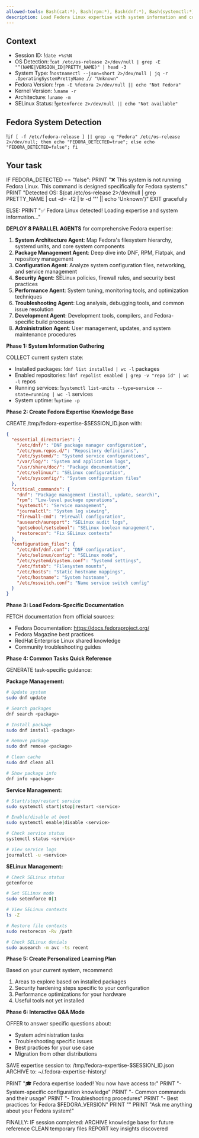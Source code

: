 ```yaml
---
allowed-tools: Bash(cat:*), Bash(rpm:*), Bash(dnf:*), Bash(systemctl:*), Bash(hostnamectl:*), Bash(date:*), Bash(jq:*), Read, WebFetch, Task, TodoWrite
description: Load Fedora Linux expertise with system information and configuration guidance
---
```


## Context

- Session ID: !`date +%s%N`
- OS Detection: !`cat /etc/os-release 2>/dev/null | grep -E "^(NAME|VERSION_ID|PRETTY_NAME)" | head -3`
- System Type: !`hostnamectl --json=short 2>/dev/null | jq -r .OperatingSystemPrettyName // "Unknown"`
- Fedora Version: !`rpm -E %fedora 2>/dev/null || echo "Not Fedora"`
- Kernel Version: !`uname -r`
- Architecture: !`uname -m`
- SELinux Status: !`getenforce 2>/dev/null || echo "Not available"`

## Fedora System Detection

!`if [ -f /etc/fedora-release ] || grep -q "Fedora" /etc/os-release 2>/dev/null; then echo "FEDORA_DETECTED=true"; else echo "FEDORA_DETECTED=false"; fi`

## Your task

IF FEDORA_DETECTED == "false":
PRINT "❌ This system is not running Fedora Linux. This command is designed specifically for Fedora systems."
PRINT "Detected OS: $(cat /etc/os-release 2>/dev/null | grep PRETTY_NAME | cut -d= -f2 | tr -d '"' || echo 'Unknown')"
EXIT gracefully

ELSE:
PRINT "✅ Fedora Linux detected! Loading expertise and system information..."

**DEPLOY 8 PARALLEL AGENTS** for comprehensive Fedora expertise:

1. **System Architecture Agent**: Map Fedora's filesystem hierarchy, systemd units, and core system components
2. **Package Management Agent**: Deep dive into DNF, RPM, Flatpak, and repository management
3. **Configuration Agent**: Analyze system configuration files, networking, and service management
4. **Security Agent**: SELinux policies, firewall rules, and security best practices
5. **Performance Agent**: System tuning, monitoring tools, and optimization techniques
6. **Troubleshooting Agent**: Log analysis, debugging tools, and common issue resolution
7. **Development Agent**: Development tools, compilers, and Fedora-specific build processes
8. **Administration Agent**: User management, updates, and system maintenance procedures

**Phase 1: System Information Gathering**

COLLECT current system state:

- Installed packages: !`dnf list installed | wc -l` packages
- Enabled repositories: !`dnf repolist enabled | grep -v "repo id" | wc -l` repos
- Running services: !`systemctl list-units --type=service --state=running | wc -l` services
- System uptime: !`uptime -p`

**Phase 2: Create Fedora Expertise Knowledge Base**

CREATE /tmp/fedora-expertise-$SESSION_ID.json with:

```json
{
  "essential_directories": {
    "/etc/dnf/": "DNF package manager configuration",
    "/etc/yum.repos.d/": "Repository definitions",
    "/etc/systemd/": "Systemd service configurations",
    "/var/log/": "System and application logs",
    "/usr/share/doc/": "Package documentation",
    "/etc/selinux/": "SELinux configuration",
    "/etc/sysconfig/": "System configuration files"
  },
  "critical_commands": {
    "dnf": "Package management (install, update, search)",
    "rpm": "Low-level package operations",
    "systemctl": "Service management",
    "journalctl": "System log viewing",
    "firewall-cmd": "Firewall configuration",
    "ausearch/aureport": "SELinux audit logs",
    "getsebool/setsebool": "SELinux boolean management",
    "restorecon": "Fix SELinux contexts"
  },
  "configuration_files": {
    "/etc/dnf/dnf.conf": "DNF configuration",
    "/etc/selinux/config": "SELinux mode",
    "/etc/systemd/system.conf": "Systemd settings",
    "/etc/fstab": "Filesystem mounts",
    "/etc/hosts": "Static hostname mappings",
    "/etc/hostname": "System hostname",
    "/etc/nsswitch.conf": "Name service switch config"
  }
}
```

**Phase 3: Load Fedora-Specific Documentation**

FETCH documentation from official sources:

- Fedora Documentation: https://docs.fedoraproject.org/
- Fedora Magazine best practices
- RedHat Enterprise Linux shared knowledge
- Community troubleshooting guides

**Phase 4: Common Tasks Quick Reference**

GENERATE task-specific guidance:

**Package Management:**

```bash
# Update system
sudo dnf update

# Search packages
dnf search <package>

# Install package
sudo dnf install <package>

# Remove package
sudo dnf remove <package>

# Clean cache
sudo dnf clean all

# Show package info
dnf info <package>
```

**Service Management:**

```bash
# Start/stop/restart service
sudo systemctl start|stop|restart <service>

# Enable/disable at boot
sudo systemctl enable|disable <service>

# Check service status
systemctl status <service>

# View service logs
journalctl -u <service>
```

**SELinux Management:**

```bash
# Check SELinux status
getenforce

# Set SELinux mode
sudo setenforce 0|1

# View SELinux contexts
ls -Z

# Restore file contexts
sudo restorecon -Rv /path

# Check SELinux denials
sudo ausearch -m avc -ts recent
```

**Phase 5: Create Personalized Learning Plan**

Based on your current system, recommend:

1. Areas to explore based on installed packages
2. Security hardening steps specific to your configuration
3. Performance optimizations for your hardware
4. Useful tools not yet installed

**Phase 6: Interactive Q&A Mode**

OFFER to answer specific questions about:

- System administration tasks
- Troubleshooting specific issues
- Best practices for your use case
- Migration from other distributions

SAVE expertise session to: /tmp/fedora-expertise-$SESSION_ID.json
ARCHIVE to: ~/.fedora-expertise-history/

PRINT "🎓 Fedora expertise loaded! You now have access to:"
PRINT "- System-specific configuration knowledge"
PRINT "- Common commands and their usage"
PRINT "- Troubleshooting procedures"
PRINT "- Best practices for Fedora $FEDORA_VERSION"
PRINT ""
PRINT "Ask me anything about your Fedora system!"

FINALLY:
IF session completed:
ARCHIVE knowledge base for future reference
CLEAN temporary files
REPORT key insights discovered
